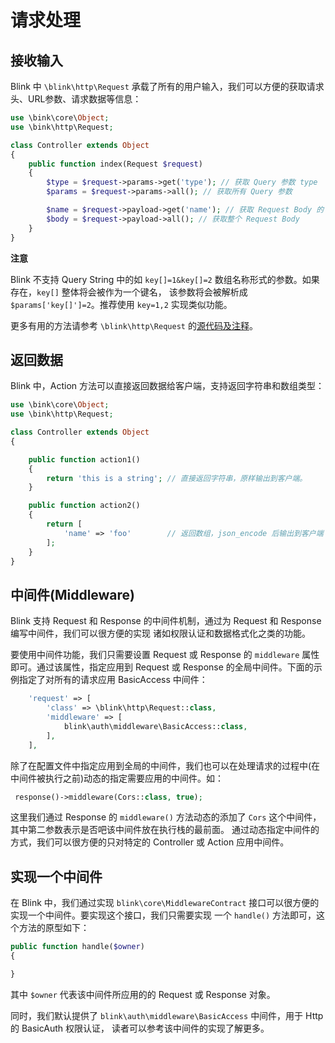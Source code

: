 请求处理
=======

接收输入
--------

Blink 中 `\blink\http\Request` 承载了所有的用户输入，我们可以方便的获取请求头、URL参数、请求数据等信息：

```php
use \bink\core\Object;
use \bink\http\Request;

class Controller extends Object
{
    public function index(Request $request)
    {
        $type = $request->params->get('type'); // 获取 Query 参数 type
        $params = $request->params->all(); // 获取所有 Query 参数

        $name = $request->payload->get('name'); // 获取 Request Body 的 name 参数
        $body = $request->payload->all(); // 获取整个 Request Body
    }
}
```

**注意**

Blink 不支持 Query String 中的如 `key[]=1&key[]=2` 数组名称形式的参数。如果存在，`key[]` 整体将会被作为一个键名，
该参数将会被解析成 `$params['key[]']=2`。推荐使用 `key=1,2` 实现类似功能。

更多有用的方法请参考 `\blink\http\Request` 的[源代码及注释](/src/http/Request.php)。


返回数据
-------

Blink 中，Action 方法可以直接返回数据给客户端，支持返回字符串和数组类型：

```php
use \bink\core\Object;
use \bink\http\Request;

class Controller extends Object
{

    public function action1()
    {
        return 'this is a string'; // 直接返回字符串，原样输出到客户端。
    }

    public function action2()
    {
        return [
            'name' => 'foo'        // 返回数组，json_encode 后输出到客户端
        ];
    }
}
```


中间件(Middleware)
-----------------

Blink 支持 Request 和 Response 的中间件机制，通过为 Request 和 Response 编写中间件，我们可以很方便的实现
诸如权限认证和数据格式化之类的功能。

要使用中间件功能，我们只需要设置 Request 或 Response 的 `middleware` 属性即可。通过该属性，指定应用到 Request
或 Response 的全局中间件。下面的示例指定了对所有的请求应用 BasicAccess 中间件：

```php
    'request' => [
        'class' => \blink\http\Request::class,
        'middleware' => [
            blink\auth\middleware\BasicAccess::class,
        ],
    ],
```

除了在配置文件中指定应用到全局的中间件，我们也可以在处理请求的过程中(在中间件被执行之前)动态的指定需要应用的中间件。如：

```php
 response()->middleware(Cors::class, true);
```

这里我们通过 Response 的 `middleware()` 方法动态的添加了 `Cors` 这个中间件，其中第二参数表示是否吧该中间件放在执行栈的最前面。
通过动态指定中间件的方式，我们可以很方便的只对特定的 Controller 或 Action 应用中间件。


实现一个中间件
-----------

在 Blink 中，我们通过实现 `blink\core\MiddlewareContract` 接口可以很方便的实现一个中间件。要实现这个接口，我们只需要实现
一个 `handle()` 方法即可，这个方法的原型如下：

```php
public function handle($owner)
{

}
```

其中 `$owner` 代表该中间件所应用的的 Request 或 Response 对象。

同时，我们默认提供了 `blink\auth\middleware\BasicAccess` 中间件，用于 Http 的 BasicAuth 权限认证，
读者可以参考该中间件的实现了解更多。
